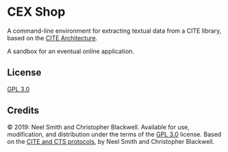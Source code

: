 # CEX Shop

A command-line environment for extracting textual data from a CITE library, based on the [CITE Architecture](http://cite-architecture.org).

A sandbox for an eventual online application.

## License

[GPL 3.0](https://opensource.org/licenses/gpl-3.0.html)

## Credits

© 2019: Neel Smith and Christopher Blackwell. Available for use, modification, and distribution under the terms of the [GPL 3.0](https://opensource.org/licenses/gpl-3.0.html) license. Based on the [CITE and CTS protocols](http://cite-architecture.github.io), by Neel Smith and Christopher Blackwell.
